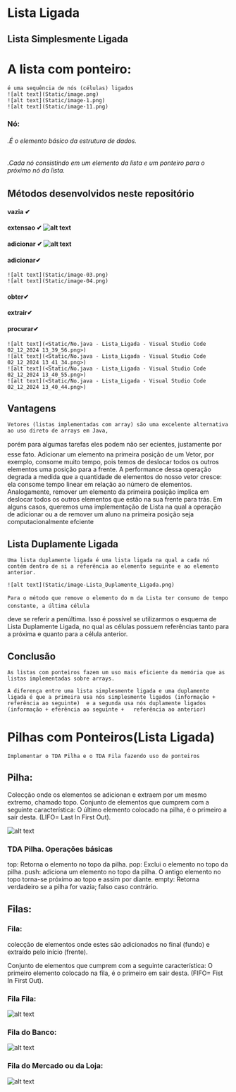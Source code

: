 # Lista Ligada

  ## Lista Simplesmente Ligada

  # A lista com ponteiro: 
    é uma sequência de nós (células) ligados
    ![alt text](Static/image.png)
    ![alt text](Static/image-1.png)
    ![alt text](Static/image-11.png)
  ### Nó: 
  ###### .É o elemento básico da estrutura de dados. 

  ###### .Cada nó consistindo em um elemento da lista e um ponteiro para o próximo nó da lista.


  ## Métodos desenvolvidos neste repositório
  #### vazia ✔
  #### extensao ✔ ![alt text](Static/image-extensao.png)
  #### adicionar ✔ ![alt text](Static/image-02.png)
  #### adicionar✔ 
    ![alt text](Static/image-03.png)
    ![alt text](Static/image-04.png)
  #### obter✔
  #### extrair✔
  #### procurar✔

    ![alt text](<Static/No.java - Lista_Ligada - Visual Studio Code 02_12_2024 13_39_56.png>)
    ![alt text](<Static/No.java - Lista_Ligada - Visual Studio Code 02_12_2024 13_41_34.png>)
    ![alt text](<Static/No.java - Lista_Ligada - Visual Studio Code 02_12_2024 13_40_55.png>) 
    ![alt text](<Static/No.java - Lista_Ligada - Visual Studio Code 02_12_2024 13_40_44.png>)
  ## Vantagens

    Vetores (listas implementadas com array) são uma excelente alternativa ao uso direto de arrays em Java,
  porém para algumas tarefas eles podem não ser ecientes, justamente por esse fato.
  Adicionar um elemento na primeira posição de um Vetor, por exemplo, consome muito tempo, pois temos
  de deslocar todos os outros elementos uma posição para a frente. A performance dessa operação degrada
  a medida que a quantidade de elementos do nosso vetor cresce: ela consome tempo linear em relação ao
  número de elementos.
    Analogamente, remover um elemento da primeira posição implica em deslocar todos os outros elementos
  que estão na sua frente para trás.
    Em alguns casos, queremos uma implementação de Lista na qual a operação de adicionar ou a de remover
  um aluno na primeira posição seja computacionalmente efciente


  ## Lista Duplamente Ligada
    Uma lista duplamente ligada é uma lista ligada na qual a cada nó contém dentro de si a referência ao elemento seguinte e ao elemento anterior.
    
    ![alt text](Static/image-Lista_Duplamente_Ligada.png)

    Para o método que remove o elemento do m da Lista ter consumo de tempo constante, a última célula
  deve se referir a penúltima. Isso é possível se utilizarmos o esquema de Lista Duplamente Ligada, no qual as
  células possuem referências tanto para a próxima e quanto para a célula anterior.

  ## Conclusão
    As listas com ponteiros fazem um uso mais eficiente da memória que as listas implementadas sobre arrays.

    A diferença entre uma lista simplesmente ligada e uma duplamente ligada é que a primeira usa nós simplesmente ligados (informação + referência ao seguinte)  e a segunda usa nós duplamente ligados (informação + eferência ao seguinte +   referência ao anterior)
# Pilhas com Ponteiros(Lista Ligada)
    Implementar o TDA Pilha e o TDA Fila fazendo uso de ponteiros

## Pilha: 
  Colecção onde os elementos se adicionan e extraem por um mesmo extremo, chamado topo.
  Conjunto de elementos que cumprem com a seguinte característica:
  O último elemento colocado na pilha, é o primeiro
  a saír desta.
                  (LIFO= Last In First Out).


![alt text](Static/image-1-Pilhas.png)
### TDA Pilha. Operações básicas
  top: Retorna o elemento no topo da pilha.
  pop: Exclui o elemento no topo da pilha. 
  push: adiciona um elemento no topo da pilha. O antigo elemento no topo torna-se próximo ao topo e assim por diante.
  empty: Retorna verdadeiro se a pilha for vazia; falso caso contrário.

## Filas:

### Fila: 
  colecção de elementos onde estes são adicionados no final (fundo)  e extraído pelo início (frente).
  
  Conjunto de elementos que cumprem com a seguinte característica:
  O primeiro elemento colocado na fila, é o primeiro
  em sair desta. 
                  (FIFO= Fist In First Out).
  
### Fila Fila:
  ![alt text](Static/image-Fila.png)

### Fila do Banco:
  ![alt text](Static/image-1-Fila.png)

### Fila do Mercado ou da Loja:
  ![alt text](Static/image-2-Fila.png)